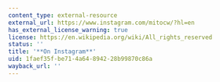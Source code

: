 ```yaml
---
content_type: external-resource
external_url: https://www.instagram.com/mitocw/?hl=en
has_external_license_warning: true
license: https://en.wikipedia.org/wiki/All_rights_reserved
status: ''
title: '**On Instagram**'
uid: 1faef35f-be71-4a64-8942-28b99870c86a
wayback_url: ''
---
```

